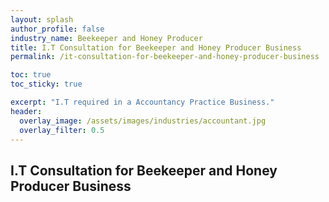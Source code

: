 ```yaml
---
layout: splash 
author_profile: false 
industry_name: Beekeeper and Honey Producer
title: I.T Consultation for Beekeeper and Honey Producer Business
permalink: /it-consultation-for-beekeeper-and-honey-producer-business

toc: true
toc_sticky: true

excerpt: "I.T required in a Accountancy Practice Business."
header:
  overlay_image: /assets/images/industries/accountant.jpg
  overlay_filter: 0.5 
---
```


## I.T Consultation for Beekeeper and Honey Producer Business